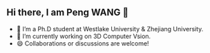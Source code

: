 ## Hi there, I am Peng WANG 👋

<!--
**wangpeng000/wangpeng000** is a ✨ _special_ ✨ repository because its `README.md` (this file) appears on your GitHub profile.

Here are some ideas to get you started:
-->

- 🌱 I’m a Ph.D student at Westlake University & Zhejiang University.
- 🔭 I’m currently working on 3D Computer Vsion.
- 😄 Collaborations or discussions are welcome!
<!-- - 👯 I’m looking to collaborate on ...
- 🤔 I’m looking for help with ...
- 💬 Ask me about ...
- 📫 How to reach me: ... -->
<!-- - ⚡ Fun fact: ... -->

<!-- <img align="right" src="https://github-readme-stats.vercel.app/api?username=wangpeng000&show_icons=true&icon_color=CE1D2D&text_color=718096&bg_color=ffffff&hide_title=true" /> -->